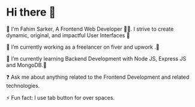 # Hi there 👋

🚀 I'm Fahim Sarker, A Frontend Web Developer 👨‍💻. I strive to create dynamic, original, and impactful User Interfaces 🚀

🔭 I’m currently working as a freelancer on fiver and upwork .🤙

🌱 I’m currently learning Backend Development with Node JS, Express JS and MongoDB.📗

❓ Ask me about anything related to the Frontend Development and related technologies.

⚡ Fun fact: I use tab button for over spaces.
